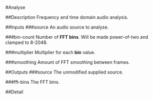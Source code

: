 #Analyse

##Description
Frequency and time domain audio analysis.

##Inputs
###source
An audio source to analyse.

###bin-count
Number of **FFT bins**. Will be made power-of-two and clamped to 8-2048.

###multiplier
Multiplier for each **bin** value.

###smoothing
Amount of FFT smoothing between frames.

##Outputs
###source
The unmodified supplied source.

###fft-bins
The FFT bins.

##Detail

